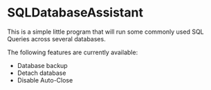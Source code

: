 # SQLDatabaseAssistant

This is a simple little program that will run some commonly used SQL Queries across several databases.

The following features are currently available:
- Database backup
- Detach database
- Disable Auto-Close
